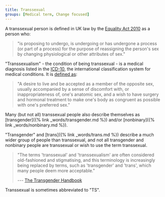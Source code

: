 ```yaml
---
title: Transsexual
groups: [Medical term, Change focused]
---
```


A transsexual person is defined in UK law by the [Equality Act 2010](https://www.legislation.gov.uk/ukpga/2010/15/section/7) as a person who:

> "is proposing to undergo, is undergoing or has undergone a process (or part of a process) for the purpose of reassigning the person's sex by changing physiological or other attributes of sex."

"Transsexualism" - the condition of being transsexual - is a medical diagnosis listed in the [ICD-10](https://en.wikipedia.org/wiki/ICD-10), the international classification system for medical conditions. It is [defined as](http://apps.who.int/classifications/icd10/browse/2016/en#/F64.0):

> "A desire to live and be accepted as a member of the opposite sex, usually accompanied by a sense of discomfort with, or inappropriateness of, one's anatomic sex, and a wish to have surgery and hormonal treatment to make one's body as congruent as possible with one's preferred sex."

Many (but not all) transsexual people also describe themselves as [transgender]({% link _words/transgender.md %}) and/or [nonbinary]({% link _words/nonbinary.md %}).

"Transgender" and [trans]({% link _words/trans.md %}) describe a much wider group of people than transsexual, and not all transgender and nonbinary people are transsexual or wish to use the term transsexual.

> "The terms 'transsexual' and 'transsexualism' are often considered old-fashioned and stigmatising, and this terminology is increasingly being replaced by terms, such as 'transgender' and 'trans', which many people deem more acceptable."
> <figcaption>
>
> --- [The Transgender Handbook](https://books.google.co.uk/books?id=ty3fAQAACAAJ)
>
> </figcaption>

Transsexual is sometimes abbreviated to "TS".
